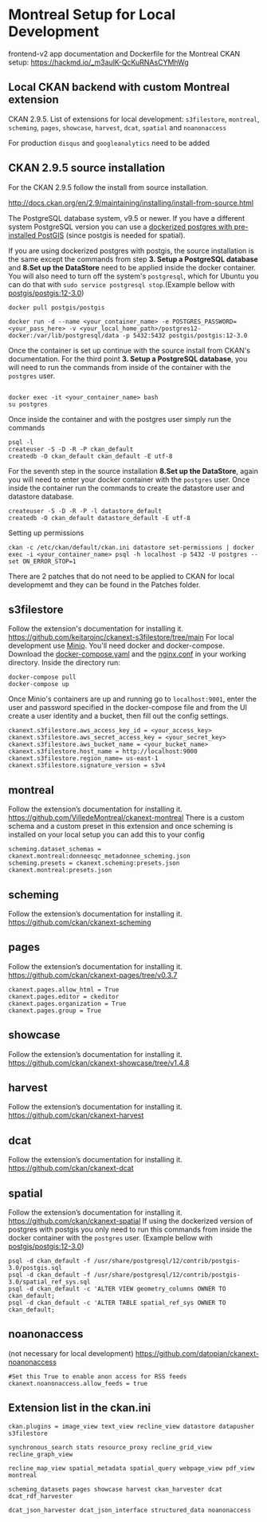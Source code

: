 
# Montreal Setup for Local Development

frontend-v2 app documentation and Dockerfile for the Montreal CKAN setup: https://hackmd.io/_m3aulK-QcKuRNAsCYMhWg

## Local CKAN backend with custom Montreal extension

CKAN 2.9.5. List of extensions for local development: `s3filestore`, `montreal`, `scheming`, `pages`, `showcase`, `harvest`, `dcat`, `spatial` and `noanonaccess`

For production `disqus` and `googleanalytics` need to be added
  

## CKAN 2.9.5 source installation

For the CKAN 2.9.5 follow the install from source installation.

http://docs.ckan.org/en/2.9/maintaining/installing/install-from-source.html


The PostgreSQL database system, v9.5 or newer. If you have a different system PostgreSQL version you can use a [dockerized postgres with pre-installed PostGIS](https://registry.hub.docker.com/r/postgis/postgis) (since postgis is needed for spatial).

If you are using dockerized postgres with postgis, the source installation is the same except the commands from step **3. Setup a PostgreSQL database** and **8.Set up the DataStore** need to be applied inside the docker container. You will also need to turn off the system's `postgresql`, which for Ubuntu you can do that with `sudo service postgresql stop`.(Example bellow with [postgis/postgis:12-3.0](https://registry.hub.docker.com/layers/postgis/postgis/postgis/12-3.0/images/sha256-71acda16357f2973034483a4a8363cc9499061120b592bcc3b7f2fbed82da621?context=explore))

```
docker pull postgis/postgis

docker run -d --name <your_container_name> -e POSTGRES_PASSWORD=<your_pass_here> -v <your_local_home_path>/postgres12-docker:/var/lib/postgresql/data -p 5432:5432 postgis/postgis:12-3.0
```
Once the container is set up continue with the source install from CKAN's documentation. For the third point **3. Setup a PostgreSQL database**, you will need to run the commands from inside of the container with the `postgres` user.
```

docker exec -it <your_container_name> bash
su postgres

```
Once inside the container and with the postgres user simply run the commands

```
psql -l
createuser -S -D -R -P ckan_default
createdb -O ckan_default ckan_default -E utf-8
```

For the seventh step in the source installation **8.Set up the DataStore**, again you will need to enter your docker container with the `postgres` user. Once inside the container run the commands to create the datastore user and datastore database.

```
createuser -S -D -R -P -l datastore_default
createdb -O ckan_default datastore_default -E utf-8
```
Setting up permissions

```
ckan -c /etc/ckan/default/ckan.ini datastore set-permissions | docker exec -i <your_container_name> psql -h localhost -p 5432 -U postgres --set ON_ERROR_STOP=1
```

There are 2 patches that do not need to be applied to CKAN for local developmemt and they can be found in the Patches folder.

## s3filestore
Follow the extension's documentation for installing it.
https://github.com/keitaroinc/ckanext-s3filestore/tree/main
For local development use [Minio](https://minio.io/). You'll need docker and docker-compose. Download the [docker-compose.yaml](https://github.com/minio/minio/blob/master/docs/orchestration/docker-compose/docker-compose.yaml?raw=true) and the [nginx.conf](https://github.com/minio/minio/blob/master/docs/orchestration/docker-compose/nginx.conf?raw=true) in your working directory. Inside the directory run:
```
docker-compose pull
docker-compose up
```
Once Minio's containers are up and running go to `localhost:9001`, enter the user and password specified in the docker-compose file and from the UI create a user identity and a bucket, then fill out the config settings.

```
ckanext.s3filestore.aws_access_key_id = <your_access_key>
ckanext.s3filestore.aws_secret_access_key = <your_secret_key>
ckanext.s3filestore.aws_bucket_name = <your_bucket_name>
ckanext.s3filestore.host_name = http://localhost:9000
ckanext.s3filestore.region_name= us-east-1
ckanext.s3filestore.signature_version = s3v4
```

## montreal
Follow the extension’s documentation for installing it.
https://github.com/VilledeMontreal/ckanext-montreal
There is a custom schema and a custom preset in this extension and once scheming is installed on your local setup you can add this to your config
```
scheming.dataset_schemas = ckanext.montreal:donneesqc_metadonnee_scheming.json
scheming.presets = ckanext.scheming:presets.json ckanext.montreal:presets.json
```

## scheming
Follow the extension’s documentation for installing it.
https://github.com/ckan/ckanext-scheming

## pages
Follow the extension’s documentation for installing it.
https://github.com/ckan/ckanext-pages/tree/v0.3.7
```
ckanext.pages.allow_html = True
ckanext.pages.editor = ckeditor
ckanext.pages.organization = True
ckanext.pages.group = True
```

## showcase
Follow the extension’s documentation for installing it.
https://github.com/ckan/ckanext-showcase/tree/v1.4.8

## harvest
Follow the extension’s documentation for installing it.
https://github.com/ckan/ckanext-harvest

## dcat
Follow the extension’s documentation for installing it.
https://github.com/ckan/ckanext-dcat

## spatial
Follow the extension’s documentation for installing it.
https://github.com/ckan/ckanext-spatial
If using the dockerized version of postgres with postgis you only need to run this commands from inside the docker container with the `postgres` user. (Example bellow with [postgis/postgis:12-3.0](https://registry.hub.docker.com/layers/postgis/postgis/postgis/12-3.0/images/sha256-71acda16357f2973034483a4a8363cc9499061120b592bcc3b7f2fbed82da621?context=explore))
```
psql -d ckan_default -f /usr/share/postgresql/12/contrib/postgis-3.0/postgis.sql
psql -d ckan_default -f /usr/share/postgresql/12/contrib/postgis-3.0/spatial_ref_sys.sql
psql -d ckan_default -c 'ALTER VIEW geometry_columns OWNER TO ckan_default;
psql -d ckan_default -c 'ALTER TABLE spatial_ref_sys OWNER TO ckan_default;
```

## noanonaccess
(not necessary for local development)
https://github.com/datopian/ckanext-noanonaccess
```
#Set this True to enable anon access for RSS feeds
ckanext.noanonaccess.allow_feeds = true
```

## Extension list in the ckan.ini
```
ckan.plugins = image_view text_view recline_view datastore datapusher s3filestore

synchronous_search stats resource_proxy recline_grid_view recline_graph_view

recline_map_view spatial_metadata spatial_query webpage_view pdf_view montreal

scheming_datasets pages showcase harvest ckan_harvester dcat dcat_rdf_harvester

dcat_json_harvester dcat_json_interface structured_data noanonaccess
```